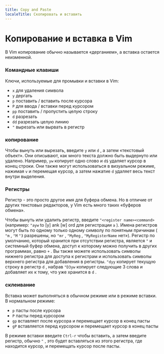 ```yaml
---
title: Copy and Paste
localeTitle: Скопировать и вставить
---
```

# Копирование и вставка в Vim

В Vim копирование обычно называется «дерганием», а вставка остается неизменной.

### Командные клавиши

Ключи, используемые для промывки и вставки в Vim:

*   `x` для удаления символа
*   `y` дергать
*   `p` поставить / вставить после курсора
*   `P` для ввода / вставки перед курсором
*   `pp` поставить / пропустить целую строку
*   `d` разрезать
*   `dd` разрезать целую линию
*   `"` вырезать или вырвать в регистр

### копирование

Чтобы вынуть или вырезать, введите `y` или `d` , а затем «текстовый объект». Они описывают, как много текста должно быть выдернуто или удалено. Например, `yw` копирует одно слово и `d$` удаляет курсор в конец строки. Они также могут использоваться в визуальном режиме, нажимая `v` и перемещая курсор, а затем нажатие `d` удаляет весь текст внутри выделения.

### Регистры

Регистр - это просто другое имя для буфера обмена. Но в отличие от других текстовых редакторов, у Vim есть много таких «буферов обмена».

Чтобы вынуть или удалить регистр, введите `"<register name><command>` (например: `"ayw` to \[y\] ank \[w\] ord для регистрации `a` ). Имена регистров могут быть по одному только одному символу по понятным причинам ( `"m` , `"M` `"3` разрешены, но `"mr` , `"MyReg` , `"MyRegisterName` нет»). Регистр по умолчанию, который хранится при отсутствии регистра, является `"` и системный буфер обмена, доступ к которому можно получить в других программах, равно `+` . Вы также можете использовать символы нижнего регистра для доступа к регистрам и использовать символы верхнего регистра для добавления в регистры. `"dyy` копирует текущую строку в регистр `d` , набрав `"D3yw` копирует следующие 3 слова и добавляет их к тому, что уже хранится в `d` .

### склеивание

Вставка может выполняться в обычном режиме или в режиме вставки. В нормальном режиме:

*   `p` пасты после курсора
*   `P` пасты перед курсором
*   `gp` вставляет после курсора и перемещает курсор в конец пасты
*   `gP` вставляется перед курсором и перемещает курсор в конец пасты

В режиме вставки введите `Ctrl-r` чтобы вставить, а затем введите регистр, обычно `"` , это будет вставляться из этого регистра, где находится курсор, и перемещать курсор после пасты.